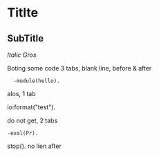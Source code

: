 # Titlte

## SubTitle

*Italic Gros*

Boting some code 3 tabs, blank line, before & after

      -module(hello).
      
alos, 1 tab

  io:format("test").

do not get, 2 tabs

    -eval(Pr).
stop(). no lien after

